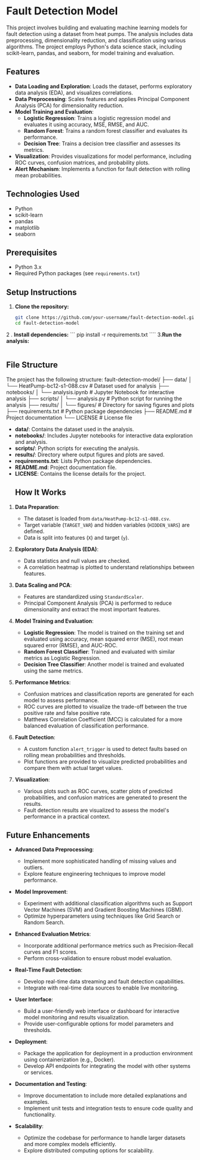# Fault Detection Model

This project involves building and evaluating machine learning models for fault detection using a dataset from heat pumps. The analysis includes data preprocessing, dimensionality reduction, and classification using various algorithms. The project employs Python's data science stack, including scikit-learn, pandas, and seaborn, for model training and evaluation.

## Features

- **Data Loading and Exploration**: Loads the dataset, performs exploratory data analysis (EDA), and visualizes correlations.
- **Data Preprocessing**: Scales features and applies Principal Component Analysis (PCA) for dimensionality reduction.
- **Model Training and Evaluation**:
  - **Logistic Regression**: Trains a logistic regression model and evaluates it using accuracy, MSE, RMSE, and AUC.
  - **Random Forest**: Trains a random forest classifier and evaluates its performance.
  - **Decision Tree**: Trains a decision tree classifier and assesses its metrics.
- **Visualization**: Provides visualizations for model performance, including ROC curves, confusion matrices, and probability plots.
- **Alert Mechanism**: Implements a function for fault detection with rolling mean probabilities.

## Technologies Used

- Python
- scikit-learn
- pandas
- matplotlib
- seaborn

## Prerequisites

- Python 3.x
- Required Python packages (see `requirements.txt`)

## Setup Instructions

1. **Clone the repository:**

   ```bash
   git clone https://github.com/your-username/fault-detection-model.git
   cd fault-detection-model
    ```
2 . **Install dependencies:**
     ``` pip install -r requirements.txt
      ````
3.**Run the analysis:**
 ```python analysis.py
 ```
## File Structure

The project has the following structure:
fault-detection-model/ ├── data/ │ └── HeatPump-bc12-s1-088.csv # Dataset used for analysis ├── notebooks/ │ └── analysis.ipynb # Jupyter Notebook for interactive analysis ├── scripts/ │ └── analysis.py # Python script for running the analysis ├── results/ │ └── figures/ # Directory for saving figures and plots ├── requirements.txt # Python package dependencies ├── README.md # Project documentation └── LICENSE # License file

- **data/**: Contains the dataset used in the analysis.
- **notebooks/**: Includes Jupyter notebooks for interactive data exploration and analysis.
- **scripts/**: Python scripts for executing the analysis.
- **results/**: Directory where output figures and plots are saved.
- **requirements.txt**: Lists Python package dependencies.
- **README.md**: Project documentation file.
- **LICENSE**: Contains the license details for the project.
  ## How It Works

1. **Data Preparation**:
   - The dataset is loaded from `data/HeatPump-bc12-s1-088.csv`.
   - Target variable (`TARGET_VAR`) and hidden variables (`HIDDEN_VARS`) are defined.
   - Data is split into features (`X`) and target (`y`).

2. **Exploratory Data Analysis (EDA)**:
   - Data statistics and null values are checked.
   - A correlation heatmap is plotted to understand relationships between features.

3. **Data Scaling and PCA**:
   - Features are standardized using `StandardScaler`.
   - Principal Component Analysis (PCA) is performed to reduce dimensionality and extract the most important features.

4. **Model Training and Evaluation**:
   - **Logistic Regression**: The model is trained on the training set and evaluated using accuracy, mean squared error (MSE), root mean squared error (RMSE), and AUC-ROC.
   - **Random Forest Classifier**: Trained and evaluated with similar metrics as Logistic Regression.
   - **Decision Tree Classifier**: Another model is trained and evaluated using the same metrics.

5. **Performance Metrics**:
   - Confusion matrices and classification reports are generated for each model to assess performance.
   - ROC curves are plotted to visualize the trade-off between the true positive rate and false positive rate.
   - Matthews Correlation Coefficient (MCC) is calculated for a more balanced evaluation of classification performance.

6. **Fault Detection**:
   - A custom function `alert_trigger` is used to detect faults based on rolling mean probabilities and thresholds.
   - Plot functions are provided to visualize predicted probabilities and compare them with actual target values.

7. **Visualization**:
   - Various plots such as ROC curves, scatter plots of predicted probabilities, and confusion matrices are generated to present the results.
   - Fault detection results are visualized to assess the model's performance in a practical context.
## Future Enhancements

- **Advanced Data Preprocessing**:
  - Implement more sophisticated handling of missing values and outliers.
  - Explore feature engineering techniques to improve model performance.

- **Model Improvement**:
  - Experiment with additional classification algorithms such as Support Vector Machines (SVM) and Gradient Boosting Machines (GBM).
  - Optimize hyperparameters using techniques like Grid Search or Random Search.

- **Enhanced Evaluation Metrics**:
  - Incorporate additional performance metrics such as Precision-Recall curves and F1 scores.
  - Perform cross-validation to ensure robust model evaluation.

- **Real-Time Fault Detection**:
  - Develop real-time data streaming and fault detection capabilities.
  - Integrate with real-time data sources to enable live monitoring.

- **User Interface**:
  - Build a user-friendly web interface or dashboard for interactive model monitoring and results visualization.
  - Provide user-configurable options for model parameters and thresholds.

- **Deployment**:
  - Package the application for deployment in a production environment using containerization (e.g., Docker).
  - Develop API endpoints for integrating the model with other systems or services.

- **Documentation and Testing**:
  - Improve documentation to include more detailed explanations and examples.
  - Implement unit tests and integration tests to ensure code quality and functionality.

- **Scalability**:
  - Optimize the codebase for performance to handle larger datasets and more complex models efficiently.
  - Explore distributed computing options for scalability.



